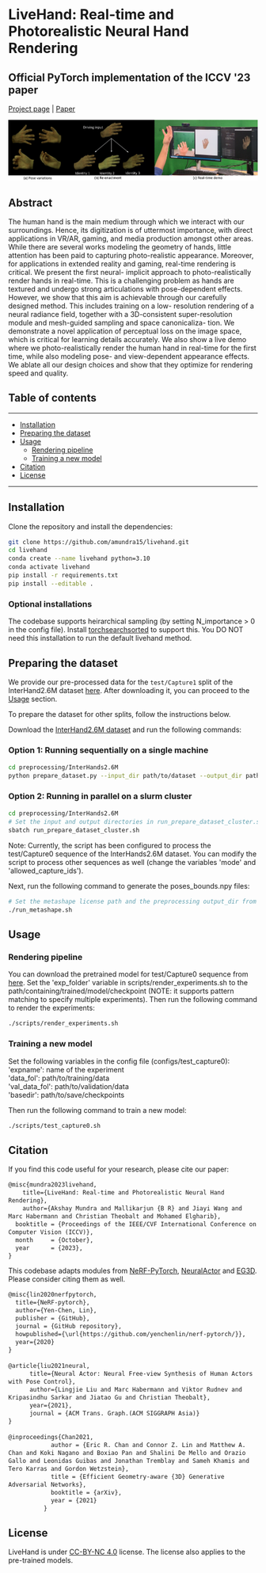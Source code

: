 # LiveHand: Real-time and Photorealistic Neural Hand Rendering #
## Official PyTorch implementation of the ICCV '23 paper ##

[Project page](https://vcai.mpi-inf.mpg.de/projects/LiveHand/) | [Paper](https://arxiv.org/abs/2302.07672)


<img src='images/teaser.png'/>


## Abstract ##
The human hand is the main medium through which we interact with our surroundings. Hence, its digitization is of uttermost importance, with direct applications in VR/AR, gaming, and media production amongst other areas. While there are several works modeling the geometry of hands, little attention has been paid to capturing photo-realistic appearance. Moreover, for applications in extended reality and gaming, real-time rendering is critical. We present the first neural- implicit approach to photo-realistically render hands in real-time. This is a challenging problem as hands are textured and undergo strong articulations with pose-dependent effects. However, we show that this aim is achievable through our carefully designed method. This includes training on a low- resolution rendering of a neural radiance field, together with a 3D-consistent super-resolution module and mesh-guided sampling and space canonicaliza- tion. We demonstrate a novel application of perceptual loss on the image space, which is critical for learning details accurately. We also show a live demo where we photo-realistically render the human hand in real-time for the first time, while also modeling pose- and view-dependent appearance effects. We ablate all our design choices and show that they optimize for rendering speed and quality. 


## Table of contents
-----
  * [Installation](#installation)
  * [Preparing the dataset](#dataset)
  * [Usage](#usage)
    + [Rendering pipeline](#rendering-pipeline)
    + [Training a new model](#training-a-new-model)
  * [Citation](#citation)
  * [License](#license)
------


## Installation ##

Clone the repository and install the dependencies:
```bash
git clone https://github.com/amundra15/livehand.git
cd livehand
conda create --name livehand python=3.10
conda activate livehand
pip install -r requirements.txt
pip install --editable .
```

<!-- subsection for optional installations -->
### Optional installations  ###
The codebase supports heirarchical sampling (by setting N_importance > 0 in the config file). Install [torchsearchsorted](https://github.com/aliutkus/torchsearchsorted/tree/master) to support this. You DO NOT need this installation to run the default livehand method.



## Preparing the dataset ##

We provide our pre-processed data for the `test/Capture1` split of the InterHand2.6M dataset [here](https://drive.google.com/file/d/1mbROdtclIT0Ifjdjmn_E9F0WdxyP_B4q/view?usp=sharing). After downloading it, you can proceed to the [Usage](#usage) section.

To prepare the dataset for other splits, follow the instructions below.

Download the [InterHand2.6M dataset](https://mks0601.github.io/InterHand2.6M/) and run the following commands:

### Option 1: Running sequentially on a single machine ###
```bash
cd preprocessing/InterHands2.6M
python prepare_dataset.py --input_dir path/to/dataset --output_dir path/to/output/dir
```

### Option 2: Running in parallel on a slurm cluster ###
```bash
cd preprocessing/InterHands2.6M
# Set the input and output directories in run_prepare_dataset_cluster.sh
sbatch run_prepare_dataset_cluster.sh
```

Note: Currently, the script has been configured to process the test/Capture0 sequence of the InterHands2.6M dataset. You can modify the script to process other sequences as well (change the variables 'mode' and 'allowed_capture_ids').


Next, run the following command to generate the poses_bounds.npy files:
```bash
# Set the metashape license path and the preprocessing output_dir from above in run_metashape.sh
./run_metashape.sh 
```


## Usage ##


### Rendering pipeline ###
You can download the pretrained model for test/Capture0 sequence from [here](https://nextcloud.mpi-klsb.mpg.de/index.php/s/L53n52RNK7NaMPJ).
Set the 'exp_folder' variable in scripts/render_experiments.sh to the path/containing/trained/model/checkpoint (NOTE: it supports pattern matching to specify multiple experiments).
Then run the following command to render the experiments:
```bash
./scripts/render_experiments.sh
```



### Training a new model ###
Set the following variables in the config file (configs/test_capture0): \
'expname': name of the experiment \
'data_fol': path/to/training/data \
'val_data_fol': path/to/validation/data \
'basedir': path/to/save/checkpoints

Then run the following command to train a new model:
```bash
./scripts/test_capture0.sh
```


## Citation ##
If you find this code useful for your research, please cite our paper:
```
@misc{mundra2023livehand,
	title={LiveHand: Real-time and Photorealistic Neural Hand Rendering}, 
	author={Akshay Mundra and Mallikarjun {B R} and Jiayi Wang and Marc Habermann and Christian Theobalt and Mohamed Elgharib},
  booktitle = {Proceedings of the IEEE/CVF International Conference on Computer Vision (ICCV)},
  month     = {October},
  year      = {2023},
}
```

This codebase adapts modules from [NeRF-PyTorch](https://github.com/yenchenlin/nerf-pytorch), [NeuralActor](https://vcai.mpi-inf.mpg.de/projects/NeuralActor/) and [EG3D](https://nvlabs.github.io/eg3d/). Please consider citing them as well.
```
@misc{lin2020nerfpytorch,
  title={NeRF-pytorch},
  author={Yen-Chen, Lin},
  publisher = {GitHub},
  journal = {GitHub repository},
  howpublished={\url{https://github.com/yenchenlin/nerf-pytorch/}},
  year={2020}
}

@article{liu2021neural,
      title={Neural Actor: Neural Free-view Synthesis of Human Actors with Pose Control}, 
      author={Lingjie Liu and Marc Habermann and Viktor Rudnev and Kripasindhu Sarkar and Jiatao Gu and Christian Theobalt},
      year={2021},
      journal = {ACM Trans. Graph.(ACM SIGGRAPH Asia)}
}

@inproceedings{Chan2021,
            author = {Eric R. Chan and Connor Z. Lin and Matthew A. Chan and Koki Nagano and Boxiao Pan and Shalini De Mello and Orazio Gallo and Leonidas Guibas and Jonathan Tremblay and Sameh Khamis and Tero Karras and Gordon Wetzstein},
            title = {Efficient Geometry-aware {3D} Generative Adversarial Networks},
            booktitle = {arXiv},
            year = {2021}
          }
```



## License ##
LiveHand is under [CC-BY-NC 4.0](https://creativecommons.org/licenses/by-nc/4.0/) license. The license also applies to the pre-trained models.
